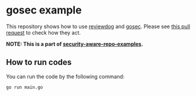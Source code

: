# gosec example

This repository shows how to use [reviewdog](https://github.com/reviewdog/reviewdog) and [gosec](https://github.com/securego/gosec). Please see [this pull request](https://github.com/security-aware-repo-examples/gosec/pull/1) to check how they act.

**NOTE: This is a part of [security-aware-repo-examples](https://github.com/security-aware-repo-examples/).**

## How to run codes

You can run the code by the following command:

```sh
go run main.go
```